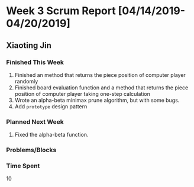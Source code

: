 # Week 3 Scrum Report [04/14/2019-04/20/2019]

## Xiaoting Jin

### Finished This Week
1. Finished an method that returns the piece position of computer player randomly
2. Finished board evaluation function and a method that returns the piece position of computer player taking one-step calculation
3. Wrote an alpha-beta minimax prune algorithm, but with some bugs.
4. Add `prototype` design pattern
### Planned Next Week
1. Fixed the alpha-beta function.
### Problems/Blocks


### Time Spent
10
